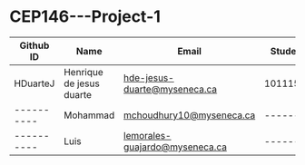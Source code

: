 # CEP146---Project-1

Github ID |             Name        |             Email          | Student#
----------|-------------------------|----------------------------|---------
HDuarteJ  | Henrique de jesus duarte|hde-jesus-duarte@myseneca.ca|101115251
----------|Mohammad|mchoudhury10@myseneca.ca|---------
----------|Luis|lemorales-guajardo@myseneca.ca|---------
